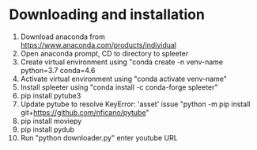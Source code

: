 # Downloading and installation
1. Download anaconda from https://www.anaconda.com/products/individual
2. Open anaconda prompt, CD to directory to spleeter
3. Create virtual environment using "conda create -n venv-name python=3.7 conda=4.6
4. Activate virtual environment using "conda activate venv-name"
5. Install spleeter using "conda install -c conda-forge spleeter"
6. pip install pytube3
7. Update pytube to resolve KeyError: 'asset' issue "python -m pip install git+https://github.com/nficano/pytube"
8. pip install moviepy
10. pip install pydub
11. Run "python downloader.py" enter youtube URL